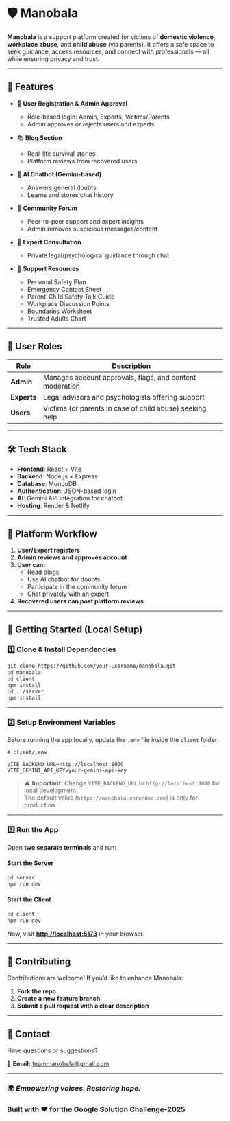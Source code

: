 # 🛡️ Manobala

**Manobala** is a support platform created for victims of **domestic violence**, **workplace abuse**, and **child abuse** (via parents). It offers a safe space to seek guidance, access resources, and connect with professionals — all while ensuring privacy and trust.

---

## 📌 Features

- 🔐 **User Registration & Admin Approval**
  - Role-based login: Admin, Experts, Victims/Parents
  - Admin approves or rejects users and experts

- 📚 **Blog Section**
  - Real-life survival stories
  - Platform reviews from recovered users

- 🤖 **AI Chatbot (Gemini-based)**
  - Answers general doubts
  - Learns and stores chat history

- 💬 **Community Forum**
  - Peer-to-peer support and expert insights
  - Admin removes suspicious messages/content

- 🧠 **Expert Consultation**
  - Private legal/psychological guidance through chat

- 🫠 **Support Resources**
  - Personal Safety Plan  
  - Emergency Contact Sheet  
  - Parent-Child Safety Talk Guide  
  - Workplace Discussion Points  
  - Boundaries Worksheet  
  - Trusted Adults Chart  

---

## 👥 User Roles

| Role        | Description |
|-------------|-------------|
| **Admin**   | Manages account approvals, flags, and content moderation |
| **Experts** | Legal advisors and psychologists offering support |
| **Users**   | Victims (or parents in case of child abuse) seeking help |

---

## 🛠️ Tech Stack

- **Frontend**: React + Vite  
- **Backend**: Node.js + Express  
- **Database**: MongoDB  
- **Authentication**: JSON-based login  
- **AI**: Gemini API integration for chatbot  
- **Hosting**: Render & Netlify  

---

## 🤬 Platform Workflow

1. **User/Expert registers**  
2. **Admin reviews and approves account**  
3. **User can:**  
   - Read blogs  
   - Use AI chatbot for doubts  
   - Participate in the community forum  
   - Chat privately with an expert  
4. **Recovered users can post platform reviews**  

---

## 🚀 Getting Started (Local Setup)

### 1️⃣ Clone & Install Dependencies

```bash
git clone https://github.com/your-username/manobala.git
cd manobala
cd client
npm install
cd ../server
npm install
```

---

### 2️⃣ Setup Environment Variables

Before running the app locally, update the `.env` file inside the `client` folder:

```env
# client/.env

VITE_BACKEND_URL=http://localhost:8000
VITE_GEMINI_API_KEY=your-gemini-api-key
```

> ⚠️ **Important:** Change `VITE_BACKEND_URL` to `http://localhost:8000` for local development.  
> The default value (`https://manobala.onrender.com`) is only for production.

---

### 3️⃣ Run the App

Open **two separate terminals** and run:

#### **Start the Server**  
```bash
cd server
npm run dev
```

#### **Start the Client**  
```bash
cd client
npm run dev
```

Now, visit **[http://localhost:5173](http://localhost:5173)** in your browser.

---

## 🤝 Contributing

Contributions are welcome! If you’d like to enhance Manobala:

1. **Fork the repo**  
2. **Create a new feature branch**  
3. **Submit a pull request with a clear description**  

---

## 💬 Contact

Have questions or suggestions?

📧 **Email:** teammanobala@gmail.com  

---

### 🌍 *Empowering voices. Restoring hope.*  
### **Built with ❤️ for the Google Solution Challenge-2025**  
